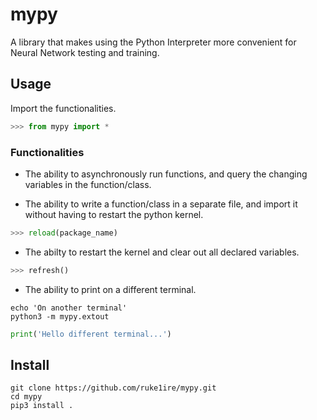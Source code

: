 # mypy
A library that makes using the Python Interpreter more convenient for Neural Network testing and training.
## Usage

Import the functionalities.
```python
>>> from mypy import *
```

### Functionalities

- The ability to asynchronously run functions, and query the changing variables in the function/class.

- The ability to write a function/class in a separate file, and import it without having to restart the python kernel.
```python
>>> reload(package_name)
```

- The abilty to restart the kernel and clear out all declared variables.
```python
>>> refresh()
```

- The ability to print on a different terminal.
```console
echo 'On another terminal'
python3 -m mypy.extout
```
```python
print('Hello different terminal...')
```

## Install 

```console
git clone https://github.com/ruke1ire/mypy.git
cd mypy
pip3 install .
```
